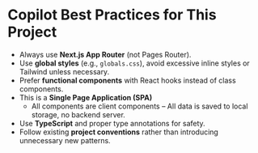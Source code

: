 # Copilot Best Practices for This Project

- Always use **Next.js App Router** (not Pages Router).
- Use **global styles** (e.g., `globals.css`), avoid excessive inline styles or Tailwind unless necessary.
- Prefer **functional components** with React hooks instead of class components.
- This is a **Single Page Application (SPA)**
  - All components are client components
  – All data is saved to local storage, no backend server.
- Use **TypeScript** and proper type annotations for safety.
- Follow existing **project conventions** rather than introducing unnecessary new patterns.
